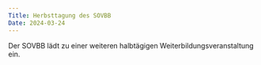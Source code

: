 ```yaml
---
Title: Herbsttagung des SOVBB
Date: 2024-03-24
---
```

Der SOVBB lädt zu einer weiteren halbtägigen Weiterbildungsveranstaltung ein.
